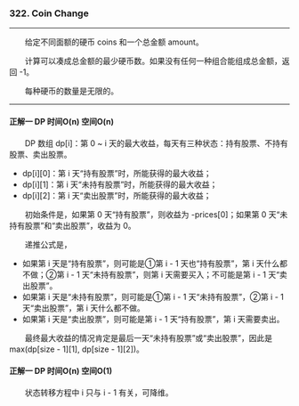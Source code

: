 ### 322. Coin Change

-----

&emsp;&emsp;给定不同面额的硬币 coins 和一个总金额 amount。

&emsp;&emsp;计算可以凑成总金额的最少硬币数。如果没有任何一种组合能组成总金额，返回 -1。

&emsp;&emsp;每种硬币的数量是无限的。

-----

#### 正解一 DP 时间O(n) 空间O(n)

&emsp;&emsp;DP 数组 dp[i]：第 0 ~ i 天的最大收益，每天有三种状态：持有股票、不持有股票、卖出股票。
            
- dp[i][0]：第 i 天“持有股票”时，所能获得的最大收益；
- dp[i][1]：第 i 天“未持有股票”时，所能获得的最大收益；
- dp[i][2]：第 i 天“卖出股票”时，所能获得的最大收益；

&emsp;&emsp;初始条件是，如果第 0 天“持有股票”，则收益为 -prices[0]；如果第 0 天“未持有股票”和“卖出股票”，收益为 0。

&emsp;&emsp;递推公式是，

- 如果第 i 天是“持有股票”，则可能是①第 i - 1 天也“持有股票”，第 i 天什么都不做；②第 i - 1 天“未持有股票”，则第 i 天需要买入；不可能是第 i - 1 天“卖出股票”。
- 如果第 i 天是“未持有股票”，则可能是①第 i - 1 天“未持有股票”，②第 i - 1 天“卖出股票”，第 i 天什么都不做。
- 如果第 i 天是“卖出股票”，则可能是第 i - 1 天“持有股票”，第 i 天需要卖出。

&emsp;&emsp;最终最大收益的情况肯定是最后一天“未持有股票”或“卖出股票”，因此是 max(dp[size - 1][1], dp[size - 1][2])。

#### 正解一 DP 时间O(n) 空间O(1)

&emsp;&emsp;状态转移方程中 i 只与 i - 1 有关，可降维。
